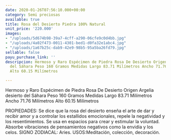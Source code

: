 ```yaml
---
date: 2020-01-26T07:56:10.000+00:00
category: Semi preciosas
available: true
title: Rosa del Desierto Piedra 100% Natural
unit_price: '220.000'
images:
- "/uploads/5d674b98-39a7-4cff-a290-06cfe9c0d4bb.jpg"
- "/uploads/4a02f473-0011-4301-bed1-d0fa32e1abc4.jpg"
- "/uploads/1a67b25c-dab9-42e9-98b5-95a5ba26fd79.jpg"
sellable: false
payu_purchase_link: ''
descripcion: Hermoso y Raro Espécimen de Piedra Rosa De Desierto Origen Argelia desierto
  del Sáhara Peso 160 Gramos Medidas Largo 83.71 Milímetros Ancho 71.76 Milímetros
  Alto 60.15 Milímetros

---
```

Hermoso y Raro Espécimen de Piedra Rosa De Desierto Origen Argelia desierto del Sáhara Peso 160 Gramos Medidas Largo 83.71 Milímetros Ancho 71.76 Milímetros Alto 60.15 Milímetros

PROPIEDADES: Se dice que la rosa del desierto enseña el arte de dar y recibir amor y a controlar los estallidos emocionales, repele la negatividad y los resentimientos. Se usa en espacios para crear y estimular la voluntad. Absorbe vibraciones de pensamientos negativos como la envidia y los celos. SIGNO ZODIACAL: Aries. USOS:Meditación, colección, decoración.